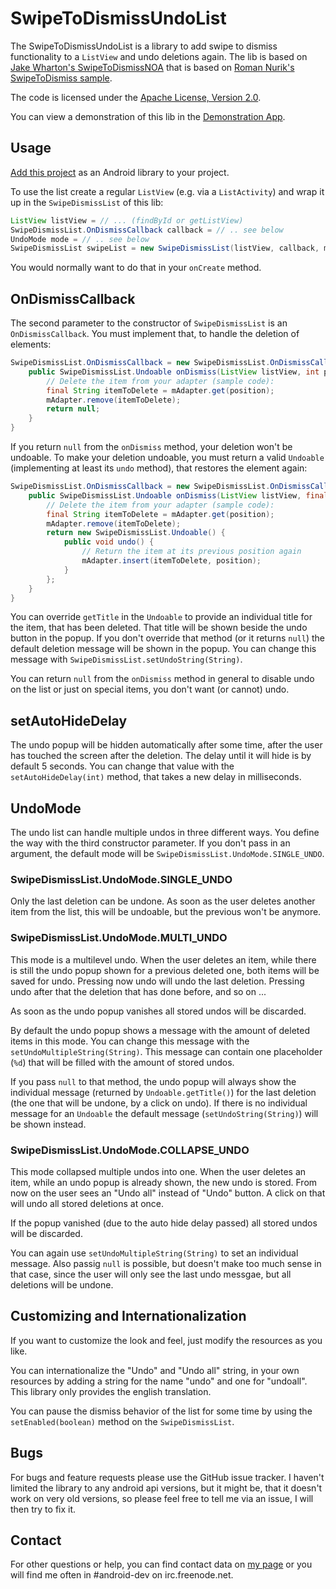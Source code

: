 SwipeToDismissUndoList
=======================

The SwipeToDismissUndoList is a library to add swipe to dismiss functionality to
a `ListView` and undo deletions again. The lib is based on 
[Jake Wharton's SwipeToDismissNOA](https://github.com/JakeWharton/SwipeToDismissNOA)
that is based on [Roman Nurik's SwipeToDismiss sample](https://gist.github.com/romannurik/2980593).

The code is licensed under the [Apache License, Version 2.0](http://www.apache.org/licenses/LICENSE-2.0).

You can view a demonstration of this lib in the [Demonstration App](https://play.google.com/store/apps/details?id=de.timroes.swipetodismiss.demo).

Usage
-----

[Add this project](http://developer.android.com/tools/projects/projects-cmdline.html#ReferencingLibraryProject)
as an Android library to your project.

To use the list create a regular `ListView` (e.g. via a `ListActivity`) and wrap
it up in the `SwipeDismissList` of this lib:

```java
ListView listView = // ... (findById or getListView)
SwipeDismissList.OnDismissCallback callback = // .. see below
UndoMode mode = // .. see below
SwipeDismissList swipeList = new SwipeDismissList(listView, callback, mode);
```

You would normally want to do that in your `onCreate` method.

## OnDismissCallback

The second parameter to the constructor of `SwipeDismissList` is an `OnDismissCallback`.
You must implement that, to handle the deletion of elements:

```java
SwipeDismissList.OnDismissCallback = new SwipeDismissList.OnDismissCallback() {
	public SwipeDismissList.Undoable onDismiss(ListView listView, int position) {
		// Delete the item from your adapter (sample code):
		final String itemToDelete = mAdapter.get(position);
		mAdapter.remove(itemToDelete);
		return null;
	}
}
```

If you return `null` from the `onDismiss` method, your deletion won't be undoable.
To make your deletion undoable, you must return a valid `Undoable` (implementing 
at least its `undo` method), that restores the element again:

```java
SwipeDismissList.OnDismissCallback = new SwipeDismissList.OnDismissCallback() {
	public SwipeDismissList.Undoable onDismiss(ListView listView, final int position) {
		// Delete the item from your adapter (sample code):
		final String itemToDelete = mAdapter.get(position);
		mAdapter.remove(itemToDelete);
		return new SwipeDismissList.Undoable() {
			public void undo() {
				// Return the item at its previous position again
				mAdapter.insert(itemToDelete, position);
			}
		};
	}
}
```

You can override `getTitle` in the `Undoable` to provide an individual title for 
the item, that has been deleted. That title will be shown beside the undo button
in the popup. If you don't override that method (or it returns `null`) the default
deletion message will be shown in the popup. You can change this message with
`SwipeDismissList.setUndoString(String)`.

You can return `null` from the `onDismiss` method in general to disable undo on the 
list or just on special items, you don't want (or cannot) undo.

## setAutoHideDelay

The undo popup will be hidden automatically after some time, after the user has
touched the screen after the deletion. The delay until it will hide is by default
5 seconds. You can change that value with the `setAutoHideDelay(int)` method,
that takes a new delay in milliseconds. 

## UndoMode

The undo list can handle multiple undos in three different ways. You define the way
with the third constructor parameter. If you don't pass in an argument, the default
mode will be `SwipeDismissList.UndoMode.SINGLE_UNDO`.

### SwipeDismissList.UndoMode.SINGLE_UNDO

Only the last deletion can be undone. As soon as the user deletes another item
from the list, this will be undoable, but the previous won't be anymore.

### SwipeDismissList.UndoMode.MULTI_UNDO

This mode is a multilevel undo. When the user deletes an item, while there is
still the undo popup shown for a previous deleted one, both items will be saved
for undo. Pressing now undo will undo the last deletion. Pressing undo after that
the deletion that has done before, and so on ...

As soon as the undo popup vanishes all stored undos will be discarded.

By default the undo popup shows a message with the amount of deleted items in this
mode. You can change this message with the `setUndoMultipleString(String)`.
This message can contain one placeholder (`%d`) that will be filled with the
amount of stored undos. 

If you pass `null` to that method, the undo popup
will always show the individual message (returned by `Undoable.getTitle()`) for
the last deletion (the one that will be undone, by a click on undo). If there is
no individual message for an `Undoable` the default message (`setUndoString(String)`)
will be shown instead.

### SwipeDismissList.UndoMode.COLLAPSE_UNDO

This mode collapsed multiple undos into one. When the user deletes an item, while
an undo popup is already shown, the new undo is stored. From now on the user sees
an "Undo all" instead of "Undo" button. A click on that will undo all stored deletions
at once.

If the popup vanished (due to the auto hide delay passed) all stored undos will be
discarded.

You can again use `setUndoMultipleString(String)` to set an individual message.
Also passig `null` is possible, but doesn't make too much sense in that case, since
the user will only see the last undo messgae, but all deletions will be undone.

## Customizing and Internationalization

If you want to customize the look and feel, just modify the resources as you like.

You can internationalize the "Undo" and "Undo all" string, in your own resources
by adding a string for the name "undo" and one for "undoall". This library only provides
the english translation.

You can pause the dismiss behavior of the list for some time by using the `setEnabled(boolean)`
method on the `SwipeDismissList`.

Bugs
----

For bugs and feature requests please use the GitHub issue tracker. I haven't limited
the library to any android api versions, but it might be, that it doesn't work on 
very old versions, so please feel free to tell me via an issue, I will then try to fix it.


Contact
-------

For other questions or help, you can find contact data on [my page](http://www.timroes.de)
or you will find me often in #android-dev on irc.freenode.net.
